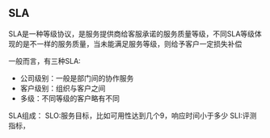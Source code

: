 ## SLA
SLA是一种等级协议，是服务提供商给客服承诺的服务质量等级，不同SLA等级体现的是不一样的服务质量，当未能满足服务等级，则给予客户一定损失补偿

一般而言，有三种SLA:

- 公司级别：一般是部门间的协作服务
- 客户级别：组织与客户之间
- 多级：不同等级的客户略有不同

SLA组成：
SLO:服务目标，比如可用性达到几个9，响应时间小于多少
SLI:评测指标，
